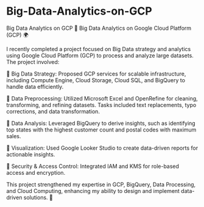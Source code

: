 # Big-Data-Analytics-on-GCP
Big Data Analytics on GCP
🚀 Big Data Analytics on Google Cloud Platform (GCP) 🌍

I recently completed a project focused on Big Data strategy and analytics using Google Cloud Platform (GCP) to process and analyze large datasets. The project involved:

🔹 Big Data Strategy: Proposed GCP services for scalable infrastructure, including Compute Engine, Cloud Storage, Cloud SQL, and BigQuery to handle data efficiently.

🔹 Data Preprocessing: Utilized Microsoft Excel and OpenRefine for cleaning, transforming, and refining datasets. Tasks included text replacements, typo corrections, and data transformation.

🔹 Data Analysis: Leveraged BigQuery to derive insights, such as identifying top states with the highest customer count and postal codes with maximum sales.

🔹 Visualization: Used Google Looker Studio to create data-driven reports for actionable insights.

🔹 Security & Access Control: Integrated IAM and KMS for role-based access and encryption.

This project strengthened my expertise in GCP, BigQuery, Data Processing, and Cloud Computing, enhancing my ability to design and implement data-driven solutions. 🚀
